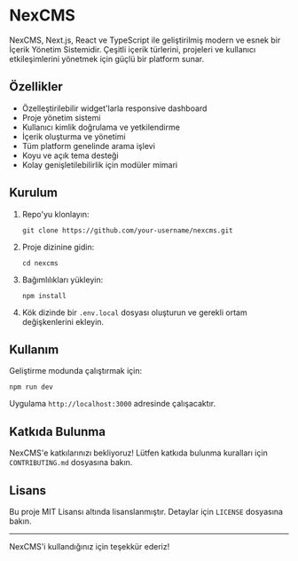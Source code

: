# NexCMS

NexCMS, Next.js, React ve TypeScript ile geliştirilmiş modern ve esnek bir İçerik Yönetim Sistemidir. Çeşitli içerik türlerini, projeleri ve kullanıcı etkileşimlerini yönetmek için güçlü bir platform sunar.

## Özellikler

- Özelleştirilebilir widget'larla responsive dashboard
- Proje yönetim sistemi
- Kullanıcı kimlik doğrulama ve yetkilendirme
- İçerik oluşturma ve yönetimi
- Tüm platform genelinde arama işlevi
- Koyu ve açık tema desteği
- Kolay genişletilebilirlik için modüler mimari

## Kurulum

1. Repo'yu klonlayın:
   ```
   git clone https://github.com/your-username/nexcms.git
   ```

2. Proje dizinine gidin:
   ```
   cd nexcms
   ```

3. Bağımlılıkları yükleyin:
   ```
   npm install
   ```

4. Kök dizinde bir `.env.local` dosyası oluşturun ve gerekli ortam değişkenlerini ekleyin.

## Kullanım

Geliştirme modunda çalıştırmak için:

```
npm run dev
```

Uygulama `http://localhost:3000` adresinde çalışacaktır.

## Katkıda Bulunma

NexCMS'e katkılarınızı bekliyoruz! Lütfen katkıda bulunma kuralları için `CONTRIBUTING.md` dosyasına bakın.

## Lisans

Bu proje MIT Lisansı altında lisanslanmıştır. Detaylar için `LICENSE` dosyasına bakın.

---

NexCMS'i kullandığınız için teşekkür ederiz!
